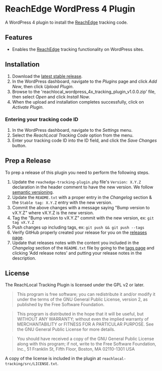 # ReachEdge WordPress 4 Plugin
A WordPress 4 plugin to install the [ReachEdge](http://go.reachlocal.com/contact-us-edge.html) tracking code.

## Features

* Enables the [ReachEdge](http://go.reachlocal.com/contact-us-edge.html) tracking functionality on WordPress sites.

## Installation

1. Download the [latest stable
   release](http://github.com/reachlocal/reachedge-wordpress-4x-tracking-plugin/releases/latest).
2. In the WordPress dashboard, navigate to the *Plugins* page and click *Add New*, then click *Upload Plugin*.
3. Browse to the 'reachlocal_wordpress_4x_tracking_plugin_v1.0.0.zip' file, then select *Open* and click *Install Now*.
4. When the upload and installation completes successfully, click on *Activate Plugin*.

### Entering your tracking code ID

1. In the WordPress dashboard, navigate to the *Settings* menu.
3. Select the *ReachLocal Tracking Code* option from the menu.
2. Enter your tracking code ID into the ID field, and click the *Save Changes* button.

## Prep a Release

To prep a release of this plugin you need to perform the following steps.

1. Update the `reachedge-tracking-plugin.php` file's `Version: X.Y.Z`
   declaration in the header comment to have the new version. We follow
   [semantic versioning](http://semver.org).
2. Update the `README.txt` with a proper entry in the *Changelog* section &
   the `Stable tag: X.Y.Z` entry with the new version.
3. Commit the above changes with a message saying "Bump version to vX.Y.Z"
   where vX.Y.Z is the new version.
4. Tag the "Bump version to vX.Y.Z" commit with the new version, ex: `git tag
   vX.Y.Z`
5. Push changes up including tags, ex: `git push && git push --tags`
6. Verify GitHub properly created your release for you on the [releases page](https://github.com/reachlocal/reachedge-wordpress-4x-tracking-plugin/releases).
7. Update that releases notes with the content you included in the *Changelog* section of the `README.txt` file by going to the [tags page](http://github.com/reachlocal/reachedge-wordpress-4x-tracking-plugin/tags) and clicking 'Add release notes' and putting your release notes in the description.

## License

The ReachLocal Tracking Plugin is licensed under the GPL v2 or later.

> This program is free software; you can redistribute it and/or modify it under the terms of the GNU General Public License, version 2, as published by the Free Software Foundation.

> This program is distributed in the hope that it will be useful, but WITHOUT ANY WARRANTY; without even the implied warranty of MERCHANTABILITY or FITNESS FOR A PARTICULAR PURPOSE. See the GNU General Public License for more details.

> You should have received a copy of the GNU General Public License along with this program; if not, write to the Free Software Foundation, Inc., 51 Franklin St, Fifth Floor, Boston, MA 02110-1301 USA

A copy of the license is included in the plugin at `reachlocal-tracking/src/LICENSE.txt`.
